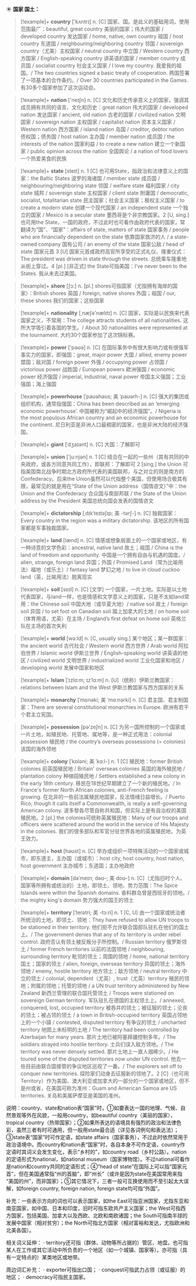 ☀ <span class="category">**国家 国土：**</span>
>[!example]+ <span class="vocabulary">**country**</span> ['kʌntrɪ] 
> <span class="definition">n. [C] 国家、国。是此义的基础用词，使用范围最广：</span>beautiful, great country 美丽的国家；伟大的国家 / developed country 发达国家 / home, native, own country 祖国 / host country 东道国 / neighbouring/neighboring country 邻国 / sovereign country（尤美）主权国家 / neutral country 中立国 / Western country 西方国家 / English-speaking country 讲英语的国家 / member country 成员国 / socialist country 社会主义国家 / I love my country. 我爱我的祖国。/ The two countries signed a basic treaty of cooperation. 两国签署了一项基本的合作条约。/ Over 30 countries participated in the Games. 有30多个国家参加了这次运动会。

>[!example]+ <span class="vocabulary">**nation**</span> ['neɪʃn] 
> <span class="definition">n. [C] 文化和历史传承意义上的国家，强调其成员拥有共同的语言、文化和历史：</span>great nation 伟大的国家 / developed nation 发达国家 / ancient, old nation 古老的国家 / civilized nation 文明国家 / sovereign nation 主权国家 / capitalist nation 资本主义国家 / Western nation 西方国家 / island nation 岛国 / creditor, debtor nation 债权国；债务国 / host nation 主办国 / member nation 成员国 / the interests of the nation 国家利益 / to create a new nation 建立一个新国家 / public opinion across the nation 全国舆论 / a nation of food lovers 一个热爱美食的民族

>[!example]+ <span class="vocabulary">**state**</span> [steɪt] 
> <span class="definition">n. 1 [C] 也可用State，指政治和法律意义上的国家：</span>the Baltic States 波罗的海诸国 / member state 成员国 / neighbouring/neighboring state 邻国 / welfare state 福利国家 / city state 城邦 / sovereign state 主权国家 / client state 附庸国 / democratic, socialist, totalitarian state 民主国家；社会主义国家；极权主义国家 / to create a modern state 创建一个现代国家 / an independent state 一个独立的国家 / Mexico is a secular state 墨西哥是个非宗教国家。<span class="definition">2 [U, sing.] 也可用the State，一国的政府，不过此时也可看作由政府代表的国家，常翻译为“国”、“国家”：</span>affairs of state, matters of state 国家事务 / people who are financially dependent on the state 依靠国家救济的人 / a state-owned company 国有公司 / an enemy of the state 国家公敌 / head of state 国家元首 <span class="definition">3 [U] 国家元首或政府高官所享受的正式礼仪、隆重仪式：</span>The president was driven in state through the streets. 总统乘车隆重地从街上穿过。<span class="definition">4 [pl.] [非正式] the State可指美国：</span>I’ve never been to the States. 我从未去过美国。

>[!example]+ <span class="vocabulary">**shore**</span> [ʃɔ:] 
> <span class="definition">n. [pl.] shores可指国家（尤指拥有海岸的国家）：</span>British shores 英国 / foreign, native shores 外国；祖国 / our, these shores 我们的国家；这些国家

>[!example]+ <span class="vocabulary">**nationality**</span> [͵næʃə'nælɪtɪ] 
> <span class="definition">n. [C] 国家，实际是以民族来代表国家之义，不常用：</span>The college attracts students of all nationalities. 这所大学吸引着各国的学生。/ About 30 nationalities were represented at the tournament. 大约30个国家参加了这次锦标赛。

>[!example]+ <span class="vocabulary">**power**</span> ['paʊə] 
> <span class="definition">n. [C] 在国际事务中有很大影响力或有很强军事实力的国家，即强国：</span>great, major power 大国 / allied, enemy power 盟国；敌对国 / foreign power 外强 / occupying power 占领国 / victorious power 战胜国 / European powers 欧洲强国 / economic power 经济强国 / imperial, industrial, naval power 帝国主义强国；工业强国；海上强国
           
>[!example]+ <span class="vocabulary">**powerhouse**</span> [ˈpaʊəhaʊs; 美 ˈpaʊərh-]
> <span class="definition">n. [C] 强大的集团或组织机构，通常指强国：</span>China has been described as an ‘emerging economic powerhouse’. 中国被称为“崛起中的经济强国”。/ Nigeria is the most populous African country and an economic powerhouse for the continent. 尼日利亚是非洲人口最稠密的国家，也是非洲大陆的经济强国。
           
>[!example]+ <span class="vocabulary">**giant**</span> [ˈdʒaɪənt]
> <span class="definition">n. [C] 大国：</span>了解即可
 
>[!example]+ <span class="vocabulary">**union**</span> ['ju:njən] 
> <span class="definition">n. 1 [C] 结合在一起的一些州（其有共同的中央政府，或各方同意共同工作），即联邦：</span>了解即可 <span class="definition">2 [sing.] the Union 可指美国南北战争时期北方政府所代表的美国联邦，与之对立的则是南方的Confederacy。后来the Union虽然可以代指整个美国，但使用场合极其有限，最常见的就是用在“State of the Union address（国情咨文）”中：</span>the Union and the Confederacy 合众国与南部邦联 / the State of the Union address by the President 美国总统向国会发表的国情咨文
           
>[!example]+ <span class="vocabulary">**dictatorship**</span> [ˌdɪkˈteɪtəʃɪp; 美 -tərʃ-]
> <span class="definition">n. [C] 独裁国家：</span>Every country in the region was a military dictatorship. 该地区的所有国家都是军事独裁国家。

>[!example]+ <span class="vocabulary">**land**</span> [lænd] 
> <span class="definition">n. [C] 情感或想象层面上的一个国家或地区，有一种诗意的文学色彩：</span>ancestral, native land 故土；祖国 / China is the land of freedom and opportunity. 中国是一个拥有自由与机遇的国度。/ alien, strange, foreign land 异国；外国 / Promised Land（常为比喻用法）福地（或乐土）/ fantasy land 梦幻之地 / to live in cloud cuckoo land（英，比喻用法）脱离现实

>[!example]+ <span class="vocabulary">**soil**</span> [sɒɪl] 
> <span class="definition">n. [C] [文学] 一个国家，一片土地。实际是以土地代表国家，与land一样，也是情感和文学意义上的国家，只是不太如land常用：</span>the Chinese soil 中国大地（或华夏大地）/ native soil 故土 / foreign soil 异国 / to set foot on Canadian soil 踏上加拿大的土地 / on home soil（体育用语，尤英）在主场 / England’s first defeat on home soil 英格兰队在主场的首次失利

>[!example]+ <span class="vocabulary">**world**</span> [wə:ld] 
> <span class="definition">n. [C, usually sing.] 某个地区；某一群国家：</span>the ancient world 古代社会 / Western world 西方世界 / Arab world 阿拉伯世界 / Islamic world 伊斯兰世界 / English-speaking world 讲英语的地区 / civilized world 文明世界 / industrialized world 工业化国家和地区 / developing world 发展中国家和地区
           
>[!example]+ <span class="vocabulary">**Islam**</span> [ˈɪzlɑ:m; ɪzˈlɑ:m]
> <span class="definition">n. [U]（统称）伊斯兰教国家：</span>relations between Islam and the West 伊斯兰教国家与西方国家的关系
          
>[!example]+ <span class="vocabulary">**monarchy**</span> [ˈmɒnəki; 美 ˈmɑ:nərki]
> <span class="definition">n. [C] 君主国、君主制国家：</span>There are several constitutional monarchies in Europe. 欧洲有若干个君主立宪国。

>[!example]+ <span class="vocabulary">**possession**</span> [pə'zeʃn] 
> <span class="definition">n. [C] 为另一国所控制的一个国家或一片土地，如殖民地、托管地、属地等，是一种正式用法：</span>colonial possession 殖民地 / the country’s overseas possessions (= colonies) 该国的海外领地
           
>[!example]+ <span class="vocabulary">**colony**</span> [ˈkɒləni; 美 ˈkɑ:l-]
> <span class="definition">n. 1 [C] 殖民地：</span>former British colonies 前英国殖民地 / Britain' overseas colonies 英国的海外殖民地 / plantation colony 种植园殖民地 / Settlers established a new colony in the early 18th century. 移民在18世纪早期建立了一个新的殖民地。/ In France's former North African colonies, anti-French feeling is growing. 在北非的一些前法属殖民地国家，反法情绪日益增长。/ Puerto Rico, though it calls itself a Commonwealth, is really a self-governing American colony. 波多黎各尽管自称共和国，但实际上是有自治权的美国殖民地。<span class="definition">2 [pl.] the colonies可统称英属殖民地：</span>Many of our troops and officers were scattered around the world in the service of His Majesty in the colonies. 我们的很多部队和军官分驻世界各地的英属殖民地，为英王效力。

>[!example]+ <span class="vocabulary">**host**</span> [həʊst] 
> <span class="definition">n. [C] 举办或组织一项特殊活动的一个国家或城市，即东道主，主办国（或城市）：</span>host city, host country, host nation, host government 主办城市；东道国；主办地政府
           
>[!example]+ <span class="vocabulary">**domain**</span> [dəˈmeɪn; dəʊ-; 美 doʊ-]
> <span class="definition">n. [C]（尤指旧时个人、国家等所拥有或统治的）土地，即领土、领地、势力范围：</span>The Spice Islands were within the Spanish domains. 香料群岛曾是西班牙的领地。/ the mighty king's domain 势力强大的国王的领土
           
>[!example]+ <span class="vocabulary">**territory**</span> [ˈterətri; 美 -tɔ:ri]
> <span class="definition">n. 1 [C, U] 由一个国家或统治者所统治的土地，即领土、领地：</span>They have refused to allow UN troops to be stationed in their territory. 他们拒不允许联合国部队驻扎在他们的国土上。/ The government denies that any of its territory is under rebel control. 政府否认有领土被反叛分子所控制。/ Russian territory 俄罗斯领土 / former French territories 以前的法国领地 / neighbouring, surrounding territory 毗邻的领土；周围的领地 / home, national territory 国土；国家的领土 / alien, foreign, overseas territory 异国的领土；海外领地 / enemy, hostile territory 地方领土；敌方领地 / neutral territory 中立的领土 / colonial, dependent（尤英）, trust（尤英）territory 殖民的领地；附属的领地；托管的领地 / a UN trust territory administered by New Zealand 新西兰管理的联合国托管领土 / Troops were stationed on sovereign German territory. 军队驻扎在德国的主权领土上。/ annexed, conquered, lost, occupied territory 被吞并的领土；被征服的领土；沦丧的领土；被占领的领土 / a town in British-occupied territory 英国占领地上的一个小镇 / contested, disputed territory 有争议的领土 / uncharted territory 地图上未标明的土地 / The territory had been controlled by Azerbaijan for many years. 那片土地已被阿塞拜疆控制多年。/ The soldiers strayed into hostile territory. 士兵们误入敌方领地。/ The territory was never densely settled. 那片土地上一直人烟稀少。/ He toured some of the disputed territories now under UN control. 他去一些目前由联合国接管的争议地区巡视了一番。/ The explorers set off to conquer new territories. 探险家们动身去征服新的领地了。<span class="definition">2 [C]（也可用Territory）作为美国、澳大利亚或加拿大的一部分的一个国家或地区，但不是州或省，在美国可称为准州：</span>Guam and American Samoa are US territories. 关岛和美属萨摩亚是美国的准州。

说明：country、state和nation表“国家”时，①如要表达一国的地理、气候、自然景观等外在风貌，一般用country，如beautiful country（美丽的国家），tropical country（热带国家）；②如果所表达的语境具有强烈的政治和法律色彩，虽然三者有时可通用，但一般用state最合适（详见各词例句和表达法）；③state表“国家”时可作定语，如state affairs（国家事务），不过此时依然常用于政治语境中。而country和nation表“国家”时，各自本身不可作定语，country作定语时其词义会发生变化，表示“乡村的”，如country road（乡村公路）。nation的定语形式为national，如national museum（国家博物馆）。不过national可看作是nation和country共同的定语形式；④“head of state”在国际上可以指“国家元首”，但在美国通常指“州的首脑”，即“州长”（或许是因为state在美国常用来指 “美国的州”，而非国家）；⑤其它情况下，三者一般可互换使用而不至引起太大误解，如foreign country, foreign nation, foreign state均可指“外国”。

补充：一些表示方向的词也可以表示国家，如the East可指亚洲国家，尤指东亚和南亚国家，如中国、日本和印度，旧时可指东欧共产主义国家；the West可指西方国家，包括美国、加拿大以及西欧、北欧和南欧诸国；the South可指南半球的发展中国家（相对贫穷）；the North可指北方国家（相对富裕和发达，尤指欧洲和北美各国）。

相关词义延伸：
· territory还可指（群体、动物等所占据的）管区、地盘。也可指某人在工作或其它活动中所负责的一个地区（如一个城镇、国家等）。亦可指（具有一定特点的）某类地区或地带。
           
周边词汇补充：
· exporter可指出口国；
· conquest可指武力占领（或征服）的地区；
· democracy可指民主国家。


